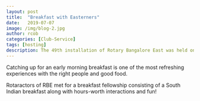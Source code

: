 ```yaml
---
layout: post
title:  "Breakfast with Easterners"
date:   2019-07-07
image: /img/blog-2.jpg
author: rcob
categories: [Club-Service]
tags: [hosting]
description: The 49th installation of Rotary Bangalore East was held on 02/07/2019 where the then prospective rotaractors of RBE gathered to celebrate the conceptualisation of the club! 
---
```

Catching up for an early morning breakfast is one of the most refreshing experiences with the right people and good food. 

Rotaractors of RBE met for a breakfast fellowship consisting of a South Indian breakfast along with hours-worth interactions and fun! 
